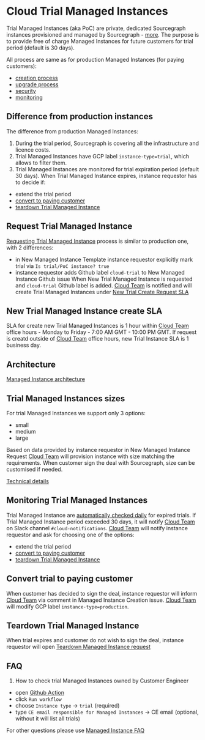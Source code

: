 # Cloud Trial Managed Instances

Trial Managed Instances (aka PoC) are private, dedicated Sourcegraph instances provisioned and managed by Sourcegraph - [more](https://docs.sourcegraph.com/cloud).
The purpose is to provide free of charge Managed Instances for future customers for trial period (default is 30 days).

All process are same as for production Managed Instances (for paying customers):

- [creation process](./v1.1/mi1-1_creation_process.md)
- [upgrade process](./index.md#release-process)
- [security](./index.md#security)
- [monitoring](./index.md#monitoring-and-alerting)

## Difference from production instances

The difference from production Managed Instances:

1. During the trial period, Sourcegraph is covering all the infrastructure and licence costs.
1. Trial Managed Instances have GCP label `instance-type=trial`, which allows to filter them.
1. Trial Managed Instances are monitored for trial expiration period (default 30 days). When Trial Managed Instance expires, instance requestor has to decide if:

- extend the trial period
- [convert to paying customer](#convert-trial-to-paying-customer)
- [teardown Trial Managed Instance](#teardown-trial-managed-instance)

## Request Trial Managed Instance

[Requesting Trial Managed Instance](../index.md#managed-instance-requests) process is similar to production one, with 2 differences:

- in New Managed Instance Template instance requestor explicitly mark trial via `Is trial/PoC instance? true`
- instance requestor adds Github label `cloud-trial` to New Managed Instance Github issue
  When New Trial Managed Instance is requested and `cloud-trial` Github label is added. [Cloud Team](../../cloud/index.md#team) is notified and will create Trial Managed Instances under [New Trial Create Request SLA](#new-trial-managed-instance-create-sla)

## New Trial Managed Instance create SLA

SLA for create new Trial Managed Instances is 1 hour within [Cloud Team](../../cloud/index.md#team) office hours - Monday to Friday - 7:00 AM GMT - 10:00 PM GMT.
If request is creatd outside of [Cloud Team](../../cloud/index.md#team) office hours, new Trial Instance SLA is 1 business day.

## Architecture

[Managed Instance architecture](./index.md)

## Trial Managed Instances sizes

For trial Managed Instances we support only 3 options:

- small
- medium
- large

Based on data provided by instance requestor in New Managed Instance Request [Cloud Team](../../cloud/index.md#team) will provision instance with size matching the requirements. When customer sign the deal with Sourcegraph, size can be customised if needed.

[Technical details](https://github.com/sourcegraph/deploy-sourcegraph-managed/blob/main/util/cmd/mg_create.go#L67)

## Monitoring Trial Managed Instances

Trial Managed Instance are [automatically checked daily](https://github.com/sourcegraph/deploy-sourcegraph-managed/actions/workflows/trials_expire.yml) for expired trials. If Trial Managed Instance period exceeded 30 days, it will notify [Cloud Team](../../cloud/index.md#team) on Slack channel `#cloud-notifications`. [Cloud Team](../../cloud/index.md#team) will notify instance requestor and ask for choosing one of the options:

- extend the trial period
- [convert to paying customer](#convert-trial-to-paying-customer)
- [teardown Trial Managed Instance](#teardown-trial-managed-instance)

## Convert trial to paying customer

When customer has decided to sign the deal, instance requestor will inform [Cloud Team](../../cloud/index.md#team) via comment in Managed Instance Creation issue. [Cloud Team](../../cloud/index.md#team) will modify GCP label `instance-type=production`.

## Teardown Trial Managed Instance

When trial expires and customer do not wish to sign the deal, instance requestor will open [Teardown Managed Instance request](../index.md#managed-instance-requests)

## FAQ

1. How to check trial Managed Instances owned by Customer Engineer

- open [Github Action](https://github.com/sourcegraph/deploy-sourcegraph-managed/actions/workflows/mi_info.yml)
- click `Run workflow`
- choose `Instance type` -> `trial` (required)
- type `CE email responsible for Managed Instances` -> CE email (optional, without it will list all trials)

For other questions please use [Managed Instance FAQ](../index.md#faq)
